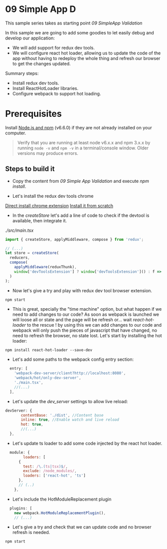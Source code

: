 # 09 Simple App D

This sample series takes as starting point _09 SimpleApp Validation_

In this sample we are going to add some goodies to let easily debug and
develop our application:

- We will add support for redux dev tools.
- We will configure react hot loader, allowing us to update the code of
the app without having to redeploy the whole thing and refresh our
browser to get the changes updated.

Summary steps:

- Install redux dev tools.
- Install ReactHotLoader libraries.
- Configure webpack to support hot loading.



# Prerequisites

Install [Node.js and npm](https://nodejs.org/en/) (v6.6.0) if they are not already installed on your computer.

> Verify that you are running at least node v6.x.x and npm 3.x.x by running `node -v` and `npm -v` in a terminal/console window. Older versions may produce errors.

## Steps to build it

- Copy the content from _09 Simple App Validation_ and execute _npm install_.

- Let's install the redux dev tools chrome

[Direct install chrome extension](https://chrome.google.com/webstore/detail/redux-devtools/lmhkpmbekcpmknklioeibfkpmmfibljd)
[Install it from scratch](https://github.com/zalmoxisus/redux-devtools-extension)

- In the _createStore_ let's add a line of code to check if the devtool is available, then integrate it.

_./src/main.tsx_

```javascript
import { createStore, applyMiddleware, compose } from 'redux';

// (...)
let store = createStore(
  reducers,
  compose(
    applyMiddleware(reduxThunk),
    window['devToolsExtension'] ? window['devToolsExtension']() : f => f
  )
);
```

- Now let's give a try and play with redux dev tool browser extension.

```javascript
npm start
```

- This is great, specially the "time machine" option, but what happen if we need to 
add changes to our code? As soon as webpack is launched we will loose all or state and
the page will be refresh or... wait _react-hot-loader_ to the rescue ! by using this
we can add changes to our code and webpack will only push the pieces of javascript
that have changed, no need to refresh the browser, no state lost. Let's start by
installing the hot loader:

```
npm install react-hot-loader --save-dev
```

- Let's add some paths to the webpack config entry section:

```javascript
  entry: [
    'webpack-dev-server/client?http://localhost:8080',
    'webpack/hot/only-dev-server',    
    './main.tsx',
    //(...)
  ],

```

- Let's update the _dev_server_ settings to allow live reload:

```javascript
devServer: {
       contentBase: './dist', //Content base
       inline: true, //Enable watch and live reload
       hot: true,
       //(...)
  },
```

- Let's update ts loader to add some code injected by the react hot loader.

```javascript
  module: {
        loaders: [
      {
        test: /\.(ts|tsx)$/,
        exclude: /node_modules/,
        loaders: ['react-hot', 'ts']
      },
      // (..)
    },
```

- Let's include the HotModuleReplacement plugin

```javascript
  plugins: [
    new webpack.HotModuleReplacementPlugin(),
    // (...)
```

- Let's give a try and check that we can update code and no browser refresh is needed.

```
npm start
```
